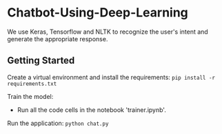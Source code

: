 # Chatbot-Using-Deep-Learning
 We use Keras, Tensorflow and NLTK to recognize the user's intent and generate the appropriate response.

## Getting Started
 Create a virtual environment and install the requirements:
 `pip install -r requirements.txt`

 Train the model:
 - Run all the code cells in the notebook 'trainer.ipynb'.

 Run the application:
 `python chat.py`
